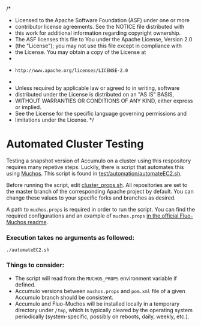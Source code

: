 /*
 * Licensed to the Apache Software Foundation (ASF) under one or more
 * contributor license agreements.  See the NOTICE file distributed with
 * this work for additional information regarding copyright ownership.
 * The ASF licenses this file to You under the Apache License, Version 2.0
 * (the "License"); you may not use this file except in compliance with
 * the License.  You may obtain a copy of the License at
 *
 *     http://www.apache.org/licenses/LICENSE-2.0
 *
 * Unless required by applicable law or agreed to in writing, software
 * distributed under the License is distributed on an "AS IS" BASIS,
 * WITHOUT WARRANTIES OR CONDITIONS OF ANY KIND, either express or implied.
 * See the License for the specific language governing permissions and
 * limitations under the License.
 */

# Automated Cluster Testing

Testing a snapshot version of Accumulo on a cluster using this respository requires many repetive steps.  Luckily, there is script that automates this using [Muchos].  This script is found in [test/automation/automateEC2.sh](automateEC2.sh).  

Before running the script, edit [cluster_props.sh](cluster_props.sh). All repositories are set to the master branch of the corresponding Apache project by default. You can change these values to your specific forks and branches as desired.

A path to `muchos.props` is required in order to run the script. You can find the required configurations and an example of `muchos.props` [in the official Fluo-Muchos readme][Muchos].

### Execution takes no arguments as followed: 
    ./automateEC2.sh

### Things to consider:
* The script will read from the `MUCHOS_PROPS` environment variable if defined. 
* Accumulo versions between `muchos.props` and `pom.xml` file of a given Accumulo branch should be consistent.
* Accumulo and Fluo-Muchos will be installed locally in a temporary directory under `/tmp`, which is typically cleared by the operating system periodically (system-specific, possibly on reboots, daily, weekly, etc.).

[Muchos]: https://github.com/apache/fluo-muchos
